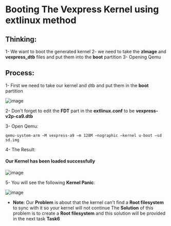 # Booting The Vexpress Kernel using extlinux method

## Thinking:
1- We want to boot the generated kernel 
2- we need to take the **zImage** and **vexpress_dtb** files and put them into the **boot** partition
3- Opening Qemu 

## Process:

1- First we need to take our kernel and dtb and put them in the **boot** partition

![image](https://github.com/user-attachments/assets/9f4019c1-0f1e-4d22-adb0-210cd72046fb)

2- Don't forget to edit the **FDT** part in the **extlinux.conf** to be **vexpress-v2p-ca9.dtb**

3- Open Qemu:
```
qemu-system-arm –M vexpress-a9 –m 128M –nographic –kernel u-boot –sd sd.img
```

4- The Result:

  #### Our Kernel has been loaded successfully 

![image](https://github.com/user-attachments/assets/026d576e-28f5-4f52-ac16-399fd771c684)


5- You will see the following **Kernel Panic**:

![image](https://github.com/user-attachments/assets/9c854b67-2717-4790-b398-fc0716fa4a27)

- **Note**: Our **Problem** is about that the kernel can't find a **Root filesystem** to sync with it so your kernel will not continue
            The **Solution** of this problem is to create a **Root filesystem** and this solution will be provided in the next task **Task6**

